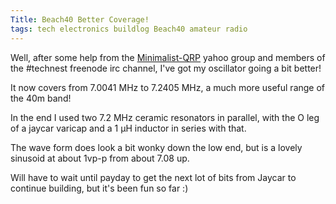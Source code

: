 ```yaml
---
Title: Beach40 Better Coverage!
tags: tech electronics buildlog Beach40 amateur radio
---
```


Well, after some help from the [Minimalist-QRP](https://groups.yahoo.com/neo/groups/Minimalist_QRP_Transceivers/info) yahoo group and members of the #technest freenode irc channel, I've got my oscillator going a bit better!  

It now covers from 7.0041 MHz to 7.2405 MHz, a much more useful range of the 40m band!

In the end I used two 7.2 MHz ceramic resonators in parallel, with the O leg of a jaycar varicap and a 1 &micro;H inductor in series with that.  
<!--more-->

The wave form does look a bit wonky down the low end, but is a lovely sinusoid at about 1vp-p from about 7.08 up.

Will have to wait until payday to get the next lot of bits from Jaycar to continue building, but it's been fun so far :)

